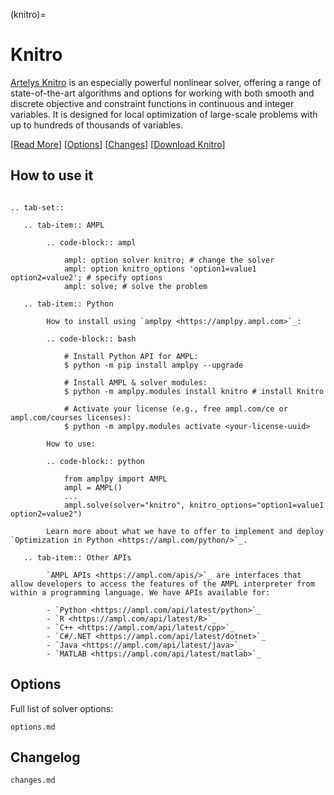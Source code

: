 (knitro)=

# Knitro

[Artelys Knitro](https://www.artelys.com/solvers/knitro/) is an especially powerful nonlinear solver, offering a range of state-of-the-art algorithms and options for working with both smooth and discrete objective and constraint functions in continuous and integer variables. It is designed for local optimization of large-scale problems with up to hundreds of thousands of variables.

[[Read More](https://ampl.com/products/solvers/solvers-we-sell/knitro/)]
[[Options](options.md)]
[[Changes](changes.md)]
[[Download Knitro](https://portal.ampl.com/user/ampl/download/knitro)]

## How to use it

```{eval-rst}

.. tab-set::

   .. tab-item:: AMPL

        .. code-block:: ampl

            ampl: option solver knitro; # change the solver
            ampl: option knitro_options 'option1=value1 option2=value2'; # specify options
            ampl: solve; # solve the problem

   .. tab-item:: Python
   
        How to install using `amplpy <https://amplpy.ampl.com>`_:

        .. code-block:: bash

            # Install Python API for AMPL:
            $ python -m pip install amplpy --upgrade

            # Install AMPL & solver modules:
            $ python -m amplpy.modules install knitro # install Knitro

            # Activate your license (e.g., free ampl.com/ce or ampl.com/courses licenses):
            $ python -m amplpy.modules activate <your-license-uuid>

        How to use:

        .. code-block:: python

            from amplpy import AMPL
            ampl = AMPL()
            ...
            ampl.solve(solver="knitro", knitro_options="option1=value1 option2=value2")

        Learn more about what we have to offer to implement and deploy `Optimization in Python <https://ampl.com/python/>`_.

   .. tab-item:: Other APIs

        `AMPL APIs <https://ampl.com/apis/>`_ are interfaces that allow developers to access the features of the AMPL interpreter from within a programming language. We have APIs available for:

        - `Python <https://ampl.com/api/latest/python>`_
        - `R <https://ampl.com/api/latest/R>`_
        - `C++ <https://ampl.com/api/latest/cpp>`_
        - `C#/.NET <https://ampl.com/api/latest/dotnet>`_
        - `Java <https://ampl.com/api/latest/java>`_
        - `MATLAB <https://ampl.com/api/latest/matlab>`_
```

## Options

Full list of solver options:
```{toctree}
options.md
```

## Changelog

```{toctree}
changes.md
```
